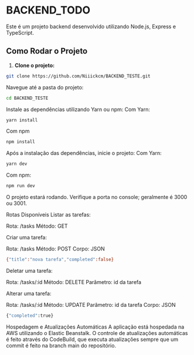 # BACKEND_TODO

Este é um projeto backend desenvolvido utilizando Node.js, Express e TypeScript.

## Como Rodar o Projeto

1. **Clone o projeto:**

```bash
git clone https://github.com/Niiickcm/BACKEND_TESTE.git
```
Navegue até a pasta do projeto:

```bash
cd BACKEND_TESTE
```
Instale as dependências utilizando Yarn ou npm:
Com Yarn:
```bash
yarn install
```
Com npm
```bash
npm install
```
Após a instalação das dependências, inicie o projeto:
Com Yarn:
```bash
yarn dev
```
Com npm:
```bash
npm run dev
```
O projeto estará rodando. Verifique a porta no console; geralmente é 3000 ou 3001.

Rotas Disponíveis
Listar as tarefas:

Rota: /tasks
Método: GET

Criar uma tarefa:

Rota: /tasks
Método: POST
Corpo: JSON
```bash 
{"title":"nova tarefa","completed":false}
```

Deletar uma tarefa:

Rota: /tasks/:id
Método: DELETE
Parâmetro: id da tarefa

Alterar uma tarefa:

Rota: /tasks/:id
Método: UPDATE
Parâmetro: id da tarefa
Corpo: JSON 
```bash
{"completed":true}
```

Hospedagem e Atualizações Automáticas
A aplicação está hospedada na AWS utilizando o Elastic Beanstalk. O controle de atualizações automáticas é feito através do CodeBuild, que executa atualizações sempre que um commit é feito na branch main do repositório.
